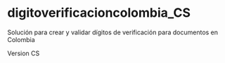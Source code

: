 # digitoverificacioncolombia_CS
Solución para crear y validar dígitos de verificación para documentos en Colombia

Version CS
